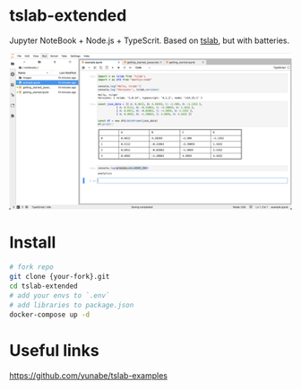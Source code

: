 # tslab-extended

Jupyter NoteBook + Node.js + TypeScrit. Based on [tslab](https://github.com/yunabe/tslab), but with batteries.

![preview](./public/screeenshot.png)

# Install

```bash
# fork repo
git clone {your-fork}.git
cd tslab-extended
# add your envs to `.env`
# add libraries to package.json
docker-compose up -d
```

# Useful links

https://github.com/yunabe/tslab-examples
